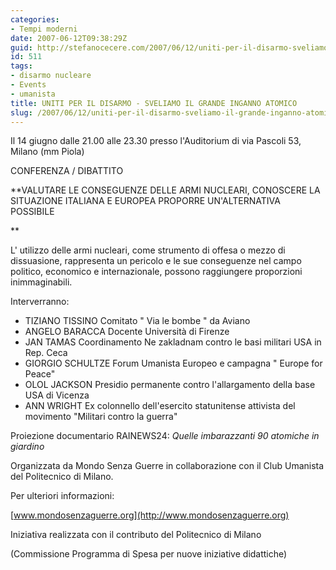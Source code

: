 ```yaml
---
categories:
- Tempi moderni
date: 2007-06-12T09:38:29Z
guid: http://stefanocecere.com/2007/06/12/uniti-per-il-disarmo-sveliamo-il-grande-inganno-atomico/
id: 511
tags:
- disarmo nucleare
- Events
- umanista
title: UNITI PER IL DISARMO - SVELIAMO IL GRANDE INGANNO ATOMICO
slug: /2007/06/12/uniti-per-il-disarmo-sveliamo-il-grande-inganno-atomico/
---
```


Il 14 giugno dalle 21.00 alle 23.30 presso l'Auditorium di via Pascoli 53, Milano (mm Piola)

CONFERENZA / DIBATTITO
  
**VALUTARE LE CONSEGUENZE DELLE ARMI NUCLEARI, CONOSCERE LA SITUAZIONE ITALIANA E EUROPEA PROPORRE UN'ALTERNATIVA POSSIBILE
  
** 
  
L' utilizzo delle armi nucleari, come strumento di offesa o mezzo di dissuasione, rappresenta un pericolo e le sue conseguenze nel campo politico, economico e internazionale, possono raggiungere proporzioni inimmaginabili.

Interverranno:

- TIZIANO TISSINO Comitato " Via le bombe " da Aviano
- ANGELO BARACCA Docente Università di Firenze 
- JAN TAMAS Coordinamento Ne zakladnam contro le basi militari USA in Rep. Ceca
- GIORGIO SCHULTZE Forum Umanista Europeo e campagna " Europe for Peace"
- OLOL JACKSON Presidio permanente contro l'allargamento della base USA di Vicenza
- ANN WRIGHT Ex colonnello dell'esercito statunitense attivista del movimento "Militari contro la guerra"

Proiezione documentario RAINEWS24: _Quelle imbarazzanti 90 atomiche in giardino_ 

Organizzata da Mondo Senza Guerre in collaborazione con il Club Umanista del Politecnico di Milano.

Per ulteriori informazioni:
  
[www.mondosenzaguerre.org](http://www.mondosenzaguerre.org)

Iniziativa realizzata con il contributo del Politecnico di Milano
  
(Commissione Programma di Spesa per nuove iniziative didattiche)